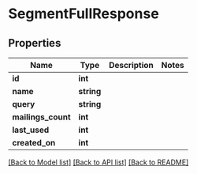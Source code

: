 # SegmentFullResponse

## Properties
Name | Type | Description | Notes
------------ | ------------- | ------------- | -------------
**id** | **int** |  | 
**name** | **string** |  | 
**query** | **string** |  | 
**mailings_count** | **int** |  | 
**last_used** | **int** |  | 
**created_on** | **int** |  | 

[[Back to Model list]](../../README.md#documentation-for-models) [[Back to API list]](../../README.md#documentation-for-api-endpoints) [[Back to README]](../../README.md)

